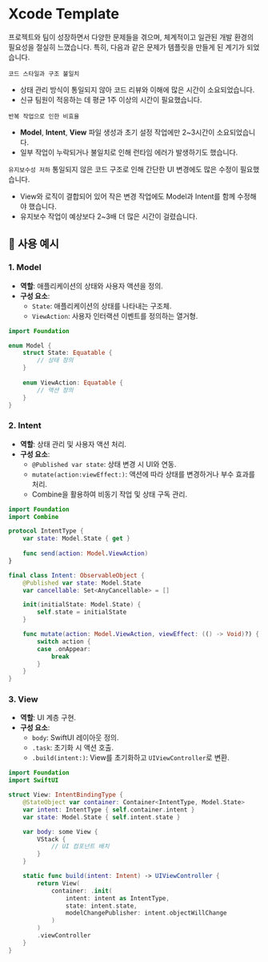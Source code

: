 
# Xcode Template

프로젝트와 팀이 성장하면서 다양한 문제들을 겪으며, 체계적이고 일관된 개발 환경의 필요성을 절실히 느꼈습니다. 특히, 다음과 같은 문제가 템플릿을 만들게 된 계기가 되었습니다.

`코드 스타일과 구조 불일치`
   - 상태 관리 방식이 통일되지 않아 코드 리뷰와 이해에 많은 시간이 소요되었습니다.  
   - 신규 팀원이 적응하는 데 평균 1주 이상의 시간이 필요했습니다.

`반복 작업으로 인한 비효율`
   - **Model**, **Intent**, **View** 파일 생성과 초기 설정 작업에만 2~3시간이 소요되었습니다.  
   - 일부 작업이 누락되거나 불일치로 인해 런타임 에러가 발생하기도 했습니다.

`유지보수성 저하`
   통일되지 않은 코드 구조로 인해 간단한 UI 변경에도 많은 수정이 필요했습니다.  
   - View와 로직이 결합되어 있어 작은 변경 작업에도 Model과 Intent를 함께 수정해야 했습니다.  
   - 유지보수 작업이 예상보다 2~3배 더 많은 시간이 걸렸습니다.

## 🧩 사용 예시

### 1. Model
- **역할**: 애플리케이션의 상태와 사용자 액션을 정의.
- **구성 요소**:
  - `State`: 애플리케이션의 상태를 나타내는 구조체.
  - `ViewAction`: 사용자 인터랙션 이벤트를 정의하는 열거형.

```swift
import Foundation

enum Model {
    struct State: Equatable {
        // 상태 정의
    }
    
    enum ViewAction: Equatable {
        // 액션 정의
    }
}
```

### 2. Intent
- **역할**: 상태 관리 및 사용자 액션 처리.
- **구성 요소**:
  - `@Published var state`: 상태 변경 시 UI와 연동.
  - `mutate(action:viewEffect:)`: 액션에 따라 상태를 변경하거나 부수 효과를 처리.
  - Combine을 활용하여 비동기 작업 및 상태 구독 관리.

```swift
import Foundation
import Combine

protocol IntentType {
    var state: Model.State { get }
    
    func send(action: Model.ViewAction)
}

final class Intent: ObservableObject {
    @Published var state: Model.State
    var cancellable: Set<AnyCancellable> = []

    init(initialState: Model.State) {
        self.state = initialState
    }

    func mutate(action: Model.ViewAction, viewEffect: (() -> Void)?) {
        switch action {
        case .onAppear:
            break
        }
    }
}
```

### 3. View
- **역할**: UI 계층 구현.
- **구성 요소**:
  - `body`: SwiftUI 레이아웃 정의.
  - `.task`: 초기화 시 액션 호출.
  - `.build(intent:)`: View를 초기화하고 `UIViewController`로 변환.

```swift
import Foundation
import SwiftUI

struct View: IntentBindingType {
    @StateObject var container: Container<IntentType, Model.State>
    var intent: IntentType { self.container.intent }
    var state: Model.State { self.intent.state }

    var body: some View {
        VStack {
            // UI 컴포넌트 배치
        }
    }

    static func build(intent: Intent) -> UIViewController {
        return View(
            container: .init(
                intent: intent as IntentType,
                state: intent.state,
                modelChangePublisher: intent.objectWillChange
            )
        )
        .viewController
    }
}
```
